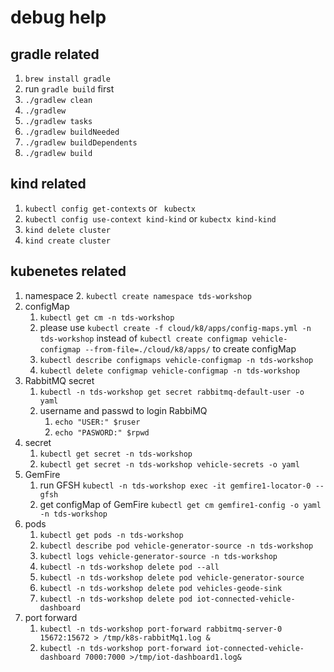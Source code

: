# debug help

## gradle related
1. `brew install gradle`
1.  run `gradle build` first
1. `./gradlew clean`
1. `./gradlew`
1. `./gradlew tasks`
1. `./gradlew buildNeeded`
1. `./gradlew buildDependents`
1. `./gradlew build`

## kind related

1. `kubectl config get-contexts`  or    ` kubectx`
1. `kubectl config use-context kind-kind` or `kubectx kind-kind`
1. `kind delete cluster`
1. `kind create cluster` 

## kubenetes related
1. namespace
    2. `kubectl create namespace tds-workshop`
1. configMap
    1. `kubectl get cm -n tds-workshop`
    1. please use `kubectl create -f cloud/k8/apps/config-maps.yml -n tds-workshop` instead of `kubectl create configmap vehicle-configmap --from-file=./cloud/k8/apps/` to create configMap
    1. `kubectl describe configmaps vehicle-configmap -n tds-workshop`
    1. `kubectl delete configmap vehicle-configmap -n tds-workshop`
1. RabbitMQ secret
   1. `kubectl -n tds-workshop get secret rabbitmq-default-user -o yaml`
   1. username and passwd to login RabbiMQ
      1. `echo "USER:" $ruser`
      1. `echo "PASWORD:" $rpwd`
1. secret
    1. `kubectl get secret -n tds-workshop`
    1. `kubectl get secret -n tds-workshop vehicle-secrets -o yaml`
1. GemFire
    1. run GFSH `kubectl -n tds-workshop exec -it gemfire1-locator-0 -- gfsh`
    1. get configMap of GemFire `kubectl get cm gemfire1-config -o yaml -n tds-workshop`
1. pods
   1. `kubectl get pods -n tds-workshop`
   1. `kubectl describe pod vehicle-generator-source -n tds-workshop`
   1. `kubectl logs vehicle-generator-source -n tds-workshop`
   1. `kubectl -n tds-workshop delete pod --all`
   1. `kubectl -n tds-workshop delete pod vehicle-generator-source`
   1. `kubectl -n tds-workshop delete pod vehicles-geode-sink`
   1. `kubectl -n tds-workshop delete pod iot-connected-vehicle-dashboard`
1. port forward
   1. `kubectl -n tds-workshop port-forward rabbitmq-server-0 15672:15672 > /tmp/k8s-rabbitMq1.log &`
   1. `kubectl -n tds-workshop port-forward iot-connected-vehicle-dashboard 7000:7000 >/tmp/iot-dashboard1.log&`